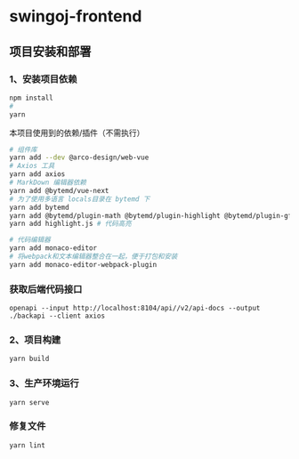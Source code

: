 # swingoj-frontend

## 项目安装和部署
### 1、安装项目依赖
```bash
npm install
# 
yarn 
```
本项目使用到的依赖/插件（不需执行）
```bash
# 组件库
yarn add --dev @arco-design/web-vue 
# Axios 工具
yarn add axios
# MarkDown 编辑器依赖
yarn add @bytemd/vue-next
# 为了使用多语言 locals目录在 bytemd 下
yarn add bytemd  
yarn add @bytemd/plugin-math @bytemd/plugin-highlight @bytemd/plugin-gfm 
yarn add highlight.js # 代码高亮

# 代码编辑器
yarn add monaco-editor
# 将webpack和文本编辑器整合在一起，便于打包和安装
yarn add monaco-editor-webpack-plugin 
```

### 获取后端代码接口
```
openapi --input http://localhost:8104/api//v2/api-docs --output ./backapi --client axios
```

### 2、项目构建
```bash
yarn build
```

### 3、生产环境运行
```
yarn serve
```

### 修复文件
```
yarn lint
```